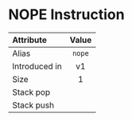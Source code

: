 # NOPE Instruction

Attribute|Value
:-|:-:
Alias|`nope`
Introduced in| v1
Size|1
Stack pop| [](STACK_BEHAVIOUR.md#None)
Stack push| [](STACK_BEHAVIOUR.md#None)

